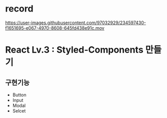 # record

https://user-images.githubusercontent.com/97032929/234597430-f1651695-e067-4970-8608-645fd438e91c.mov

# React  Lv.3 : Styled-Components 만들기

## 구현기능
- Button
- Input
- Modal
- Selcet

